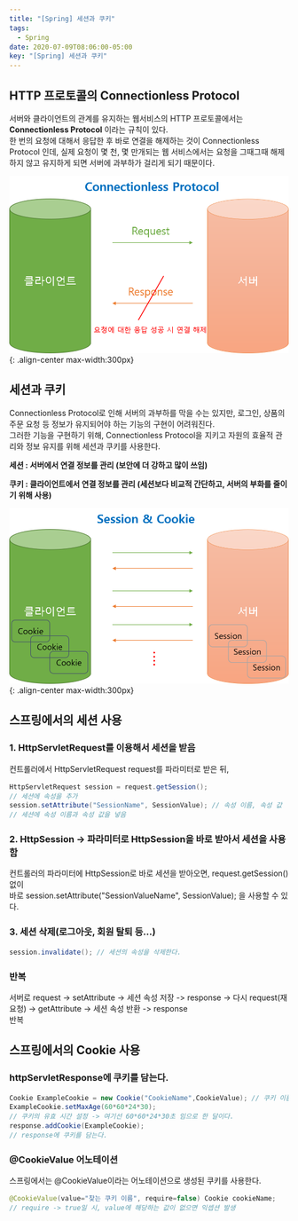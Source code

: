 ```yaml
---
title: "[Spring] 세션과 쿠키"
tags:
  - Spring
date: 2020-07-09T08:06:00-05:00
key: "[Spring] 세션과 쿠키"
---
```


## HTTP 프로토콜의 Connectionless Protocol

서버와 클라이언트의 관계를 유지하는 웹서비스의 HTTP 프로토콜에서는 **Connectionless Protocol** 이라는 규칙이 있다.<br>
한 번의 요청에 대해서 응답한 후 바로 연결을 해제하는 것이 Connectionless Protocol 인데, 실제 요청이 몇 천, 몇 만개되는 웹 서비스에서는 요청을 그때그때 해제하지 않고 유지하게 되면 서버에 과부하가 걸리게 되기 때문이다.<br>

![](/assets/images/200709-2.png){: .align-center max-width:300px}

## 세션과 쿠키

Connectionless Protocol로 인해 서버의 과부하를 막을 수는 있지만, 로그인, 상품의 주문 요청 등 정보가 유지되어야 하는 기능의 구현이 어려워진다.<br>
그러한 기능을 구현하기 위해, Connectionless Protocol을 지키고 자원의 효율적 관리와 정보 유지를 위해 세션과 쿠키를 사용한다.<br>

**세션 : 서버에서 연결 정보를 관리 (보안에 더 강하고 많이 쓰임)**

**쿠키 : 클라이언트에서 연결 정보를 관리 (세션보다 비교적 간단하고, 서버의 부화를 줄이기 위해 사용)**

![](/assets/images/200709-3.png){: .align-center max-width:300px}

## 스프링에서의 세션 사용

### 1. HttpServletRequest를 이용해서 세션을 받음

컨트롤러에서 HttpServletRequest request를 파라미터로 받은 뒤,

```java
HttpServletRequest session = request.getSession();
// 세션에 속성을 추가
session.setAttribute("SessionName", SessionValue); // 속성 이름, 속성 값
// 세션에 속성 이름과 속성 값을 넣음
```

### 2. HttpSession -> 파라미터로 HttpSession을 바로 받아서 세션을 사용함

컨트롤러의 파라미터에 HttpSession로 바로 세션을 받아오면, request.getSession() 없이<br> 바로 session.setAttribute("SessionValueName", SessionValue); 을 사용할 수 있다.

### 3. 세션 삭제(로그아웃, 회원 탈퇴 등...)

```java
session.invalidate(); // 세션의 속성을 삭제한다.
```

### 반복

서버로 request -> setAttribute -> 세션 속성 저장 -> response -> 다시 request(재요청) -> getAttribute -> 세션 속성 반환 -> response <br>
반복

## 스프링에서의 Cookie 사용

### httpServletResponse에 쿠키를 담는다.

```java
Cookie ExampleCookie = new Cookie("CookieName",CookieValue); // 쿠키 이름, 쿠키 값
ExampleCookie.setMaxAge(60*60*24*30);
// 쿠키의 유효 시간 설정 -> 여기선 60*60*24*30초 임으로 한 달이다.
response.addCookie(ExampleCookie);
// response에 쿠키를 담는다.
```

### @CookieValue 어노테이션

스프링에서는 @CookieValue이라는 어노테이션으로 생성된 쿠키를 사용한다.<br>

```java
@CookieValue(value="찾는 쿠키 이름", require=false) Cookie cookieName;
// require -> true일 시, value에 해당하는 값이 없으면 익셉션 발생
```
